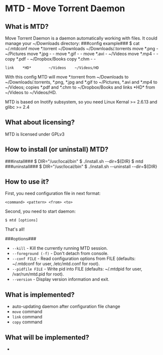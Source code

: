 MTD - Move Torrent Daemon
=========================

What is MTD?
------------
Move Torrent Daemon is a daemon automatically working with files. It could manage your ~/Downloads directory:
###config example###
	$ cat ~/.mtdconf
	move	*.torrent	~/Downloads	~/Downloads/.torrents
	move	*.png		-	~/Pictures
	move	*.jpg		-	-
	move	*.gif		-	-
	move	*.avi		-	~/Videos
	move	*.mp4		-	-
	copy	*.pdf		-	~/Dropbox/Books
	copy	*.chm		-	-

	link	*HD*		~/Videos	~/Videos/HD

With this config MTD will move \*.torrent from ~/Downloads to ~/Downloads/.torrents, \*.png, \*.jpg and \*.gif to ~/Pictures, \*.avi and \*.mp4 to ~/Videos; copies \*.pdf and \*.chm to ~/Dropbox/Books and links \*HD\* from ~/Videos to ~/Videos/HD.

MTD is based on Inotify subsystem, so you need Linux Kernal >= 2.6.13 and glibc >= 2.4

What about licensing?
---------------------
MTD is licensed under GPLv3

How to install (or uninstall) MTD?
----------------------------------
###install###
	$ DIR="/usr/local/bin"
	$ ./install.sh --dir=${DIR}
	$ mtd
###uninstall###
	$ DIR="/usr/local/bin"
	$ ./install.sh --uninstall --dir=${DIR}

How to use it?
--------------
First, you need configuration file in next format:

	<command> <pattern> <from> <to>

Second, you need to start daemon:

	$ mtd [options]

That's all!

###options###
* `--kill` - Kill the currently running MTD session.
* `--foreground (-f)` - Don't detach from console.
* `--conf FILE` - Read configuration options from FILE (defaults: ~/.mtdconf for user, /etc/mtd.conf for root).
* `--pidfile FILE` - Write pid into FILE (defaults: ~/.mtdpid for user, /var/run/mtd.pid for root).
* `--version` - Display version information and exit.

What is implemented?
--------------------
* auto-updating daemon after configuration file change
* `move` command
* `link` command
* `copy` command

What will be implemented?
-------------------------
*
